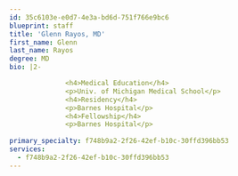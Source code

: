 ```yaml
---
id: 35c6103e-e0d7-4e3a-bd6d-751f766e9bc6
blueprint: staff
title: 'Glenn Rayos, MD'
first_name: Glenn
last_name: Rayos
degree: MD
bio: |2-

              <h4>Medical Education</h4>
              <p>Univ. of Michigan Medical School</p>
              <h4>Residency</h4>
              <p>Barnes Hospital</p>
              <h4>Fellowship</h4>
              <p>Barnes Hospital</p>
          
primary_specialty: f748b9a2-2f26-42ef-b10c-30ffd396bb53
services:
  - f748b9a2-2f26-42ef-b10c-30ffd396bb53
---
```

